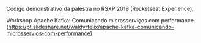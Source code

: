 Código demonstrativo da palestra no RSXP 2019 (Rocketseat Experience).

Workshop Apache Kafka: Comunicando microsserviços com performance.
(https://pt.slideshare.net/waldyrfelix/apache-kafka-comunicando-microsservios-com-performance)
